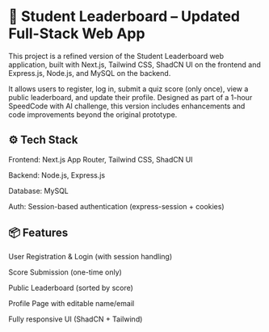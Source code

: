 # 🚀 Student Leaderboard – Updated Full-Stack Web App

This project is a refined version of the Student Leaderboard web application, built with Next.js, Tailwind CSS, ShadCN UI on the frontend and Express.js, Node.js, and MySQL on the backend.

It allows users to register, log in, submit a quiz score (only once), view a public leaderboard, and update their profile. Designed as part of a 1-hour SpeedCode with AI challenge, this version includes enhancements and code improvements beyond the original prototype.

## ⚙️ Tech Stack

Frontend: Next.js App Router, Tailwind CSS, ShadCN UI

Backend: Node.js, Express.js

Database: MySQL

Auth: Session-based authentication (express-session + cookies)

## 📦 Features

User Registration & Login (with session handling)

Score Submission (one-time only)

Public Leaderboard (sorted by score)

Profile Page with editable name/email

Fully responsive UI (ShadCN + Tailwind)
